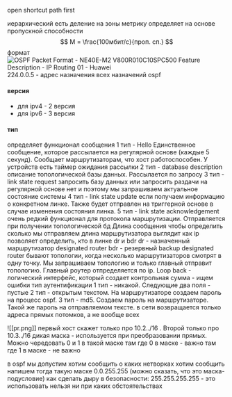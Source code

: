 open shortcut path first

иерархический
есть деление на зоны
метрику определяет на основе пропускной способности
$$
M = \frac{100мбит/c}{проп. сп.}
$$
формат ![OSPF Packet Format - NE40E-M2 V800R010C10SPC500 Feature Description - IP  Routing 01 - Huawei](https://download.huawei.com/mdl/image/download?uuid=5ca5896ee7334ad08a6d1d99b612bcd8)
224.0.0.5 - адрес назначения всех назначений ospf
#### версия
* для ipv4 - 2 версия
* для ipv6 - 3 версия
#### тип
определяет функционал сообщения 
1 тип - Hello 
	Eдинственное сообщение, которое рассылается на регулярной основе (каждые 5 секунд). Сообщает маршрутизаторам, что хост работоспособен. У устройств есть таймер ожидания рассылки
2 тип - database description 
	описание топологической базы данных. Рассылается по запросу
3 тип - link state request 
	запросить базу данных или запросить раздачи на регулярной основе нет и поэтому мы запрашиваем актуальное состояние системы
4 тип - link state update 
	если получаем информацию о конкретном линке. Также будет отправлен на триггерной основе в случае изменения состояния линка.
5 тип - link state acknowledgement 
очень редкий функционал для протокола маршрутизации. Отправляется при получении топологической бд 
Длина сообщения
чтобы определить сколько мы отправляем 
длина маршрутизатора выглядит как ip 
позволяет определить, кто в линке dr и bdr
dr - назначенный маршрутизатор designated router 
bdr - резервный backup designated router
бывают топологии, когда несколько маршрутизаторов смотрят в одну точку. Мы запрашиваем топологию и только главный отправит топологию. Главный роутер отпределяется по ip. Loop back - логический интерфейс, который создает
контрольная сумма - ищем ошибки
тип аутентификации
1 тип - никакой. Следующие два поля - пустые
2 тип - открытым текстом. На маршрутизаторе создаем пароль на процесс ospf.
3 тип - md5. Создаем пароль на маршрутизаторе. Такой же пароль на отправляемом тексте.
в сети возвращается только адреса прямых потомков, а не вообще всех


![[pr.png]]
первый хост скажет только про 10.2../16 . Второй только про 10.3../16
дикая маска - используется при преобразовании прямых. Можно чередовать 0 и 1 в такой маске
там где 0 в маске - важно
там где 1 в маске - не важно

в ospf мы допустим хотим сообщить о каких нетворках хотим сообщить
напишем тогда такую маске 0.0.255.255 (можно сказать, что это маска-подусловие)
как сделать дыру в безопасности: 
255.255.255.255 - это использовать нельзя ни при каких обстоятельствах
